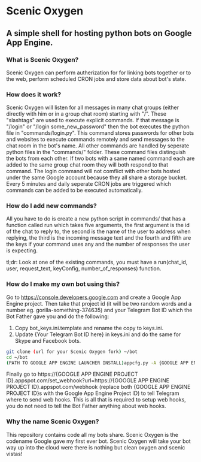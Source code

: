 # Scenic Oxygen
## A simple shell for hosting python bots on Google App Engine.

### What is Scenic Oxygen?
Scenic Oxygen can perform autherization for for linking bots together or to the web, perform scheduled CRON jobs and store data about bot's state.

### How does it work?
Scenic Oxygen will listen for all messages in many chat groups (either directly with him or in a group chat room) starting with "/". These "slashtags" are used to execute explicit commands. If that message is "/login" or "/login some_new_password" then the bot executes the python file in "commands/login.py". This command stores passwords for other bots and websites to execute commands remotely and send messages to the chat room in the bot's name. All other commands are handled by seperate python files in the "commands/" folder. These command files distinguish the bots from each other. If two bots with a same named command each are added to the same group chat room they will both respond to that command. The login command will not comflict with other bots hosted under the same Google account because they all share a storage bucket. Every 5 minutes and daily seperate CRON jobs are triggered which commands can be added to be executed automatically.

### How do I add new commands?
All you have to do is create a new python script in commands/ that has a function called run which takes five arguments, the first argument is the id of the chat to reply to, the second is the name of the user to address when replying, the third is the incoming message text and the fourth and fifth are the keys if your command uses any and the number of responses the user is expecting.

tl;dr: Look at one of the existing commands, you must have a run(chat_id, user, request_text, keyConfig, number_of_responses) function.

### How do I make my own bot using this?
Go to https://console.developers.google.com and create a Google App Engine project. Then take that project id (it will be two random words and a number eg. gorilla-something-374635) and your Telegram Bot ID which the Bot Father gave you and do the following:

1. Copy bot_keys.ini.template and rename the copy to keys.ini.
2. Update {Your Telegram Bot ID here} in keys.ini and do the same for Skype and Facebook bots.

```bash
git clone (url for your Scenic Oxygen fork) ~/bot
cd ~/bot
(PATH TO GOOGLE APP ENGINE LAUNCHER INSTALL)appcfg.py -A {GOOGLE APP ENGINE PROJECT ID} update .
```

Finally go to https://{GOOGLE APP ENGINE PROJECT ID}.appspot.com/set_webhook?url=https://{GOOGLE APP ENGINE PROJECT ID}.appspot.com/webhook (replace both {GOOGLE APP ENGINE PROJECT ID}s with the Google App Engine Project ID) to tell Telegram where to send web hooks. This is all that is required to setup web hooks, you do not need to tell the Bot Father anything about web hooks.

### Why the name Scenic Oxygen?
This repository contains code all my bots share. Scenic Oxygen is the codename Google gave my first ever bot. Scenic Oxygen will take your bot way up into the cloud were there is nothing but clean oxygen and scenic vistas!
